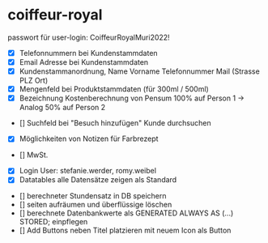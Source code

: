 # coiffeur-royal

passwort für user-login: CoiffeurRoyalMuri2022!

- [x] Telefonnummern bei Kundenstammdaten
- [x] Email Adresse bei Kundenstammdaten
- [x] Kundenstammanordnung, Name Vorname Telefonnummer Mail (Strasse PLZ Ort)
- [x] Mengenfeld bei Produktstammdaten (für 300ml / 500ml)
- [x] Bezeichnung Kostenberechnung von Pensum 100% auf Person 1 -> Analog 50% auf Person 2
- [] Suchfeld bei "Besuch hinzufügen" Kunde durchsuchen
- [x] Möglichkeiten von Notizen für Farbrezept
- [] MwSt. 
- [x] Login User: stefanie.werder, romy.weibel
- [x] Datatables alle Datensätze zeigen als Standard
- [] berechneter Stundensatz in DB speichern
- [] seiten aufräumen und überflüssige löschen
- [] berechnete Datenbankwerte als GENERATED ALWAYS AS (...) STORED; einpflegen
- [] Add Buttons neben Titel platzieren mit neuem Icon als Button